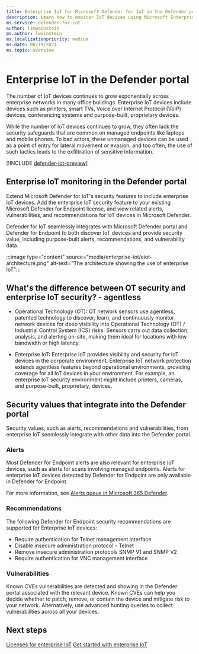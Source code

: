 ```yaml
---
title: Enterprise IoT for Microsoft Defender for IoT in the Defender portal
description: Learn how to monitor IoT devices using Microsoft Enterprise IoT in the Microsoft Defender portal.
ms.service: defender-for-iot
author: limwainstein
ms.author: lwainstein
ms.localizationpriority: medium
ms.date: 08/19/2024
ms.topic: overview
---
```


# Enterprise IoT in the Defender portal

The number of IoT devices continues to grow exponentially across enterprise networks in many office buildings. Enterprise IoT devices include devices such as printers, smart TVs, Voice over Internet Protocol (VoIP) devices, conferencing systems and purpose-built, proprietary devices.

While the number of IoT devices continues to grow, they often lack the security safeguards that are common on managed endpoints like laptops and mobile phones. To bad actors, these unmanaged devices can be used as a point of entry for lateral movement or evasion, and too often, the use of such tactics leads to the exfiltration of sensitive information.

[!INCLUDE [defender-iot-preview](../includes//defender-for-iot-defender-public-preview.md)]

## Enterprise IoT monitoring in the Defender portal

Extend Microsoft Defender for IoT's security features to include enterprise IoT devices. Add the enterprise IoT security feature to your existing Microsoft Defender for Endpoint license, and view related alerts, vulnerabilities, and recommendations for IoT devices in Microsoft Defender.

Defender for IoT seamlessly integrates with Microsoft Defender portal and Defender for Endpoint to both discover IoT devices and provide security value, including purpose-built alerts, recommendations, and vulnerability data.

:::image type="content" source="media/enterprise-iot/eiot-architecture.png" alt-text="The architecture showing the use of enterprise IoT":::

## What's the difference between OT security and enterprise IoT security? - agentless

- Operational Technology (OT): OT network sensors use agentless, patented technology to discover, learn, and continuously monitor network devices for deep visibility into Operational Technology (OT) / Industrial Control System (ICS) risks. Sensors carry out data collection, analysis, and alerting on-site, making them ideal for locations with low bandwidth or high latency.

- Enterprise IoT: Enterprise IoT provides visibility and security for IoT devices in the corporate environment. Enterprise IoT network protection extends agentless features beyond operational environments, providing coverage for all IoT devices in your environment. For example, an enterprise IoT security environment might include printers, cameras, and purpose-built, proprietary, devices.

## Security values that integrate into the Defender portal

Security values, such as alerts, recommendations and vulnerabilities, from enterprise IoT seemlessly integrate with other data into the Defender portal.

### Alerts

Most Defender for Endpoint alerts are also relevant for enterprise IoT devices, such as alerts for scans involving managed endpoints. Alerts for enterprise IoT devices detected by Defender for Endpoint are only available in Defender for Endpoint.

For more information, see [Alerts queue in Microsoft 365 Defender](/defender-endpoint/alerts-queue).

### Recommendations

The following Defender for Endpoint security recommendations are supported for Enterprise IoT devices:

- Require authentication for Telnet management interface
- Disable insecure administration protocol – Telnet
- Remove insecure administration protocols SNMP V1 and SNMP V2
- Require authentication for VNC management interface

### Vulnerabilities

Known CVEs vulnerabilities are detected and showing in the Defender portal associated with the relevant device. Known CVEs can help you decide whether to patch, remove, or contain the device and mitigate risk to your network. Alternatively, use advanced hunting queries to collect vulnerabilities across all your devices.

<!--
## Licensing and set up of enterprise IoT security

To add enterprise IoT to Defender for Endpoint, there are two options available depending on your existing license:

1. Customers with ME5/E5 Security plans already have enterprise IoT available, but just need to turn on the feature.

    To turn on enterprise for IoT [follow these instructions](enterprise-iot-get-started.md#turn-on-enterprise-iot-monitoring).

1. Customers with a Defender for Endpoint P2 license only can use a trial standalone license for enterprise IoT monitoring. A trial license supports 100 devices.

    Start your enterprise IoT trial using the [Microsoft Defender for IoT - EIoT Device License - add-on wizard](https://signup.microsoft.com/get-started/signup?products=b2f91841-252f-4765-94c3-75802d7c0ddb&ali=1&bac=1) or via the [Microsoft 365 admin center](https://portal.office.com/AdminPortal/Home#/catalog).

A permanent enterprise IoT security license supports five devices per Microsoft 365 E5 (ME5) or E5 Security license, or is available as a standalone, per-device license for Defender for Endpoint P2 customers. For more information, see [purchase a standalone license](enterprise-iot-get-started.md#purchase-a-standalone-license).

### Disable enterprise IoT

Customers with ME5/E5 Security plans who no longer need the enterprise IoT security can turn off the feature. For more information, see [Turn off enterprise IoT security](enterprise-iot-get-started.md#turn-off-enterprise-iot-security).

### End of trial period

Customers with a Defender for Endpoint P2 license who don't add a standalone license by the time the trial ends, have the trial automatically canceled, and lose access to enterprise IoT security features.

For more information, see [purchase a standalone license](enterprise-iot-get-started.md#purchase-a-standalone-license).

### Resolve billing issues associated with my enterprise IoT plan

For any billing or technical issues, open a support ticket for Microsoft Defender portal.
-->
## Next steps

[Licenses for enterprise IoT](enterprise-iot-licenses.md)
[Get started with enterprise IoT](enterprise-iot-get-started.md)
